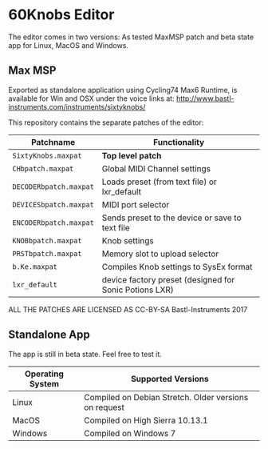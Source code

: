 # 60Knobs Editor

The editor comes in two versions: As tested MaxMSP patch and beta state app for Linux, MacOS and Windows.

## Max MSP

Exported as standalone application using Cycling74 Max6 Runtime, is available for Win and OSX under the voice links at:
http://www.bastl-instruments.com/instruments/sixtyknobs/

This repository contains the separate patches of the editor:

| Patchname | Functionality |
| ----------|---------------|
| `SixtyKnobs.maxpat` | **Top level patch** |
| `CHbpatch.maxpat`  |  Global MIDI Channel settings |
| `DECODERbpatch.maxpat` | Loads preset (from text file) or lxr_default |
| `DEVICESbpatch.maxpat` | MIDI port selector |
| `ENCODERbpatch.maxpat` | Sends preset to the device or save to text file |
| `KNOBbpatch.maxpat` | Knob settings |
| `PRSTbpatch.maxpat` | Memory slot to upload selector |
| `b.Ke.maxpat` | Compiles Knob settings to SysEx format |
| `lxr_default` | device factory preset (designed for Sonic Potions LXR) |

ALL THE PATCHES ARE LICENSED AS CC-BY-SA Bastl-Instruments 2017

## Standalone App

The app is still in beta state. Feel free to test it.

| Operating System | Supported Versions |
| -----------------| -------------------|
| Linux | Compiled on Debian Stretch. Older versions on request |
| MacOS | Compiled on High Sierra 10.13.1 |
| Windows | Compiled on Windows 7 |
